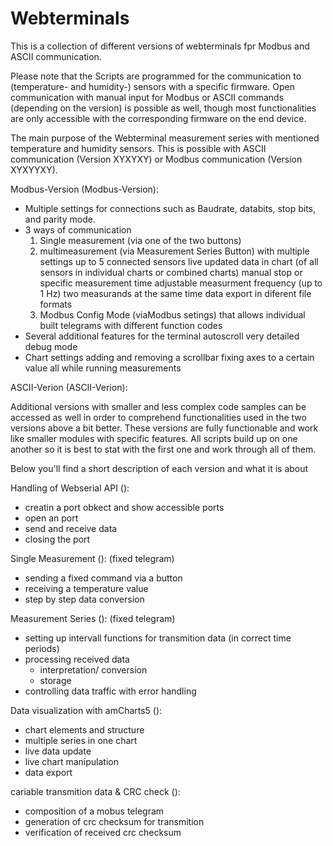 # Webterminals
This is a collection of different versions of webterminals fpr Modbus and ASCII communication.

Please note that the Scripts are programmed for the communication to (temperature- and humidity-) sensors with a specific firmware.
Open communication with manual input for Modbus or ASCII commands (depending on the version) is possible as well, though most functionalities are only accessible with the corresponding firmware on the end device.

The main purpose of the Webterminal measurement series with mentioned temperature and humidity sensors.
This is possible with ASCII communication (Version XYXYXY) or Modbus communication (Version XYXYYXY).

Modbus-Version (Modbus-Version):
- Multiple settings for connections such as Baudrate, databits, stop bits, and parity mode.
- 3 ways of communication
    1. Single measurement (via one of the two buttons)
    2. multimeasurement (via Measurement Series Button) with multiple settings
        up to 5 connected sensors
        live updated data in chart (of all sensors in individual charts or combined charts)
        manual stop or specific measurement time
        adjustable measurment frequency (up to 1 Hz)
        two measurands at the same time
        data export in diferent file formats
    3. Modbus Config Mode (viaModbus setings) that allows individual built telegrams with different function codes
- Several additional features for the terminal 
  autoscroll
  very detailed debug mode
- Chart settings
  adding and removing a scrollbar
  fixing axes to a certain value 
  all while running measurements

ASCII-Verion (ASCII-Verion):


Additional versions with smaller and less complex code samples can be accessed as well in order to comprehend functionalities used in the two versions above a bit better.
These versions are fully functionable and work like smaller modules with specific features. 
All scripts build up on one another so it is best to stat with the first one and work through all of them.

Below you'll find a short description of each version and what it is about

Handling of Webserial API ():
- creatin a port obkect and show accessible ports
- open an port
- send and receive data
- closing the port


Single Measurement ():
(fixed telegram)
- sending a fixed command via a button
- receiving a temperature value
- step by step data conversion

Measurement Series ():
(fixed telegram)
- setting up intervall functions for transmition data (in correct time periods)
- processing received data
  	- interpretation/ conversion
  	- storage
- controlling data traffic with error handling 


Data visualization with amCharts5 ():
- chart elements and structure
- multiple series in one chart
- live data update
- live chart manipulation
- data export

cariable transmition data & CRC check ():
- composition of a mobus telegram
- generation of crc checksum for transmition
- verification of received crc checksum



